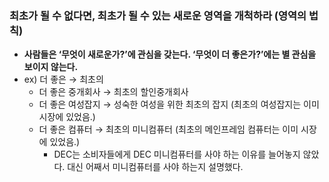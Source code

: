 ### 최초가 될 수 없다면, 최초가 될 수 있는 새로운 영역을 개척하라 (영역의 법칙)

- **사람들은 ‘무엇이 새로운가?’에 관심을 갖는다. ‘무엇이 더 좋은가?’에는 별 관심을 보이지 않는다.**
- ex) 더 좋은 → 최초의
    - 더 좋은 중개회사 → 최초의 할인중개회사
    - 더 좋은 여성잡지 → 성숙한 여성을 위한 최초의 잡지 (최초의 여성잡지는 이미 시장에 있었음.)
    - 더 좋은 컴퓨터 → 최초의 미니컴퓨터 (최초의 메인프레임 컴퓨터는 이미 시장에 있었음.)
        - DEC는 소비자들에게 DEC 미니컴퓨터를 사야 하는 이유를 늘어놓지 않았다. 대신 어째서 미니컴퓨터를 사야 하는지 설명했다.
